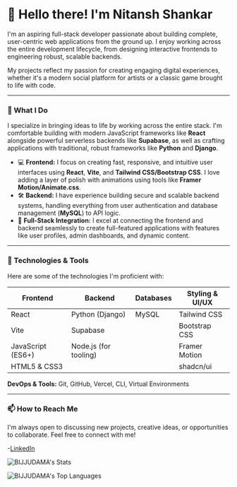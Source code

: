# 👋 Hello there! I'm Nitansh Shankar

I'm an aspiring full-stack developer passionate about building complete, user-centric web applications from the ground up. I enjoy working across the entire development lifecycle, from designing interactive frontends to engineering robust, scalable backends.

My projects reflect my passion for creating engaging digital experiences, whether it's a modern social platform for artists or a classic game brought to life with code.

---

### 🚀 What I Do

I specialize in bringing ideas to life by working across the entire stack. I'm comfortable building with modern JavaScript frameworks like **React** alongside powerful serverless backends like **Supabase**, as well as crafting applications with traditional, robust frameworks like **Python** and **Django**.

- 💻 **Frontend:** I focus on creating fast, responsive, and intuitive user interfaces using **React**, **Vite**, and **Tailwind CSS/Bootstrap CSS**. I love adding a layer of polish with animations using tools like **Framer Motion/Animate.css**.
- 🛠️ **Backend:** I have experience building secure and scalable backend systems, handling everything from user authentication and database management (**MySQL**) to API logic.
- 🎨 **Full-Stack Integration:** I excel at connecting the frontend and backend seamlessly to create full-featured applications with features like user profiles, admin dashboards, and dynamic content.

---

### 🔧 Technologies & Tools

Here are some of the technologies I'm proficient with:

| Frontend           | Backend                | Databases        | Styling & UI/UX  |
| ------------------ | ---------------------- | ---------------- | -----------------|
| React              | Python (Django)        |  MySQL           | Tailwind CSS     |
| Vite               | Supabase               |                  | Bootstrap CSS    |
| JavaScript (ES6+)  | Node.js (for tooling)  |                  | Framer Motion    |
| HTML5 & CSS3       |                        |                  | shadcn/ui        |

**DevOps & Tools:** Git, GitHub, Vercel, CLI, Virtual Environments

---

### 📫 How to Reach Me

I'm always open to discussing new projects, creative ideas, or opportunities to collaborate. Feel free to connect with me!

-[LinkedIn](https://www.linkedin.com/in/shankarnitansh/)

![BIJJUDAMA's Stats](https://github-readme-stats.vercel.app/api?username=BIJJUDAMA&theme=solarized-dark&show_icons=true&hide_border=true&count_private=true)

![BIJJUDAMA's Top Languages](https://github-readme-stats.vercel.app/api/top-langs/?username=BIJJUDAMA&theme=solarized-dark&show_icons=true&hide_border=true&layout=compact)

